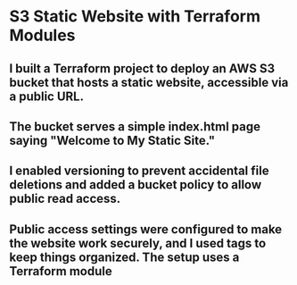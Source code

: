 # S3 Static Website with Terraform Modules

## I built a Terraform project to deploy an AWS S3 bucket that hosts a static website, accessible via a public URL.
## The bucket serves a simple index.html page saying "Welcome to My Static Site."
## I enabled versioning to prevent accidental file deletions and added a bucket policy to allow public read access.
## Public access settings were configured to make the website work securely, and I used tags to keep things organized. The setup uses a Terraform module